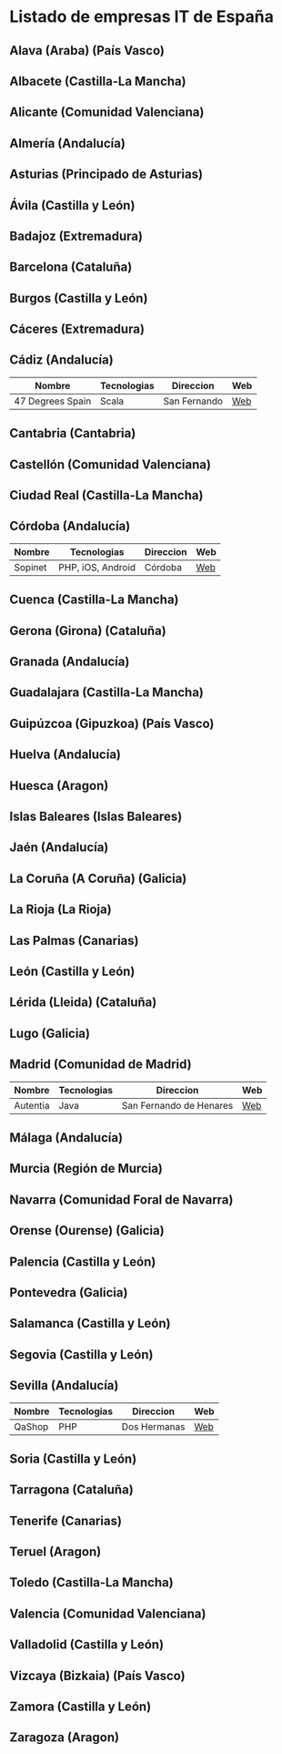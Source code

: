 # Listado de empresas IT de España

## Alava (Araba) (País Vasco)
## Albacete (Castilla-La Mancha)
## Alicante (Comunidad Valenciana)
## Almería (Andalucía)
## Asturias (Principado de Asturias)
## Ávila (Castilla y León)
## Badajoz (Extremadura)
## Barcelona (Cataluña)
## Burgos (Castilla y León)
## Cáceres (Extremadura)
## Cádiz (Andalucía)
| Nombre | Tecnologias | Direccion | Web |
|--------|-------------|-----------|----------|
|47 Degrees Spain|Scala|San Fernando|[Web](https://www.47deg.com/)
## Cantabria (Cantabria)
## Castellón (Comunidad Valenciana)
## Ciudad Real (Castilla-La Mancha)
## Córdoba (Andalucía)
| Nombre | Tecnologias | Direccion | Web |
|--------|-------------|-----------|----------|
|Sopinet|PHP, iOS, Android|Córdoba|[Web](https://sopinet.com/)
## Cuenca (Castilla-La Mancha)
## Gerona (Girona) (Cataluña)
## Granada (Andalucía)
## Guadalajara (Castilla-La Mancha)
## Guipúzcoa (Gipuzkoa) (País Vasco)
## Huelva (Andalucía)
## Huesca (Aragon)
## Islas Baleares (Islas Baleares)
## Jaén (Andalucía)
## La Coruña (A Coruña) (Galicia)
## La Rioja (La Rioja)
## Las Palmas (Canarias)
## León (Castilla y León)
## Lérida (Lleida) (Cataluña)
## Lugo (Galicia)
## Madrid (Comunidad de Madrid)
| Nombre | Tecnologias | Direccion | Web |
|--------|-------------|-----------|----------|
|Autentia|Java|San Fernando de Henares|[Web](https://www.autentia.com/)
## Málaga (Andalucía)
## Murcia (Región de Murcia)
## Navarra (Comunidad Foral de Navarra)
## Orense (Ourense) (Galicia)
## Palencia (Castilla y León)
## Pontevedra (Galicia)
## Salamanca (Castilla y León)
## Segovia (Castilla y León)
## Sevilla (Andalucía)
| Nombre | Tecnologias | Direccion | Web |
|--------|-------------|-----------|----------|
|QaShop|PHP|Dos Hermanas|[Web](http://home.qashops.com/)
## Soria (Castilla y León)
## Tarragona (Cataluña)
## Tenerife (Canarias)
## Teruel (Aragon)
## Toledo (Castilla-La Mancha)
## Valencia (Comunidad Valenciana)
## Valladolid (Castilla y León)
## Vizcaya (Bizkaia) (País Vasco)
## Zamora (Castilla y León)
## Zaragoza (Aragon)
